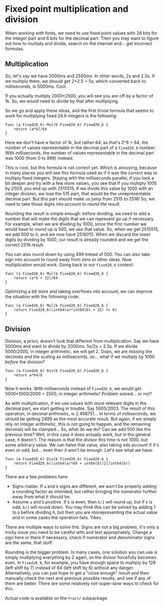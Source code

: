 # Fixed point multiplication and division

When working with fonts, we need to use fixed point values with 26 bits for the integer part and 6 bits for the decimal part. Then you may want to figure out how to multiply and divide, search on the internet and... get incorrect formulas.


## Multiplication

So, let's say we have 2000ms and 2500ms. In other words, 2s and 2.5s. If we multiply them, we should get 2*2.5 = 5s, which converted back to milliseconds, is 5000ms. Cool.

If you actually multiply 2000*2500, you will see you are off by a factor of 1k. So, we would need to divide by that after multiplying.

So we go and apply these ideas, and the first trivial formula that seems to work for multiplying fixed 26.6 integers is the following:
```Golang
func (a Fixed26_6) Mul(b Fixed26_6) Fixed26_6 {
	return (a*b)/64
}
```
Here we don't have a factor of 1k, but rather 64, as that's 2^6 = 64, the number of values representable in the decimal part of a `Fixed26_6` number. With milliseconds, the number of values representable in the decimal part was 1000 (from 0 to 999) instead.

This is cool, but this formula is not correct yet. Which is annoying, because in many places you will see this formula used as if it was the correct way to multiply fixed integers. Staying with the milliseconds parallel, if you look a bit deeper and try with a few more values, you see that if you multiply 1005 by 2503, you end up with 2515515. If we divide this value by 1000 with an integer division, we lose the 515 part, that would be the unrepresentable decimal part. But this part should make us jump from 2515 to 2516! So, we need to take those digits into account to *round the result*.

Rounding the result is simple enough: before dividing, we need to add a number that will make the digits that we can represent go up if necessary. For example, when we are dividing by 1000, since the first number we would have to round up is 500, we use that value. So, when we get 2515515, we add 500 to it, and we now have 2516015. When we discard the lower digits by dividing by 1000, our result is already rounded and we get the correct 2516 result.

You can also round down by using 499 intead of 500. You can also take sign into account to round away from zero or other ideas. Now multiplication would work. Going back to our `Fixed26_6` context:
```Golang
func (a Fixed26_6) Mul(b Fixed26_6) Fixed26_6 {
	return (a*b + 32)/64
}
```
Optimizing a bit more and taking overflows into account, we can improve the situation with the following code:
```Golang
func (a Fixed26_6) Mul(b Fixed26_6) Fixed26_6 {
	return Fixed26_6((int64(a)*int64(b) + 32) >> 6)
}
```


## Division

Division, a priori, doesn't look that different from multiplication. Say we have 5000ms and want to divide by 2000ms. 5s/2s = 2.5s. If we divide 5000/2000, in integer arithmetic, we will get 2. Oops, we are missing the decimals and the scaling as milliseconds, so... what if we multiply by 1000 *before* the division?
```Golang
func (a Fixed26_6) Div(b Fixed26_6) Fixed26_6 {
	return a*64/b
}
```

Now it works. With milliseconds instead of `Fixed26_6`, we would get 5000*1000/2000 = 2500, in integer arithmetic! Problem solved... or not?

As with multiplication, if we use values with more relevant digits in the decimal part, we start getting in trouble. Say 5005/2003. The result of this operation, in decimal arithmetic, is 2.498751... In terms of milliseconds, we should be getting 2499 as the most accurate result. But again, if we simply rely on integer arithmetic, this is not going to happen, and the remaining decimals will be clamped... So, what do we do? Can we add 500 like the previous time? Well, in this case it does actually work, but in the general case, it doesn't. The reason is that the divisor this time is not 1000, but some arbitrary value. We can halve that value, also taking into account if it's even or odd, but... even then it won't be enough. Let's see what we have:

```Golang
func (a Fixed26_6) Div(b Fixed26_6) Fixed26_6 {
	return Fixed26_6((int64(a)*64 + int64(b)/2)/int64(b))
}
```
There are a few problems here:
- Signs matter. If `a` and `b` signs are different, we won't be properly adding a rounding factor as intended, but rather bringing the numerator further away from what it should be.
- Assume `a` and `b` positive. If `b` is even, then `b/2` will round up, but if `b` is odd, `b/2` will round down. You may think this can be solved by adding 1 to `b` before dividing it, but then you are misrepresenting the actual value and in some cases the operation fails. Yikes.

There are multiple ways to solve this. Signs are not a big problem, it's only a tricky issue you need to be careful with and test appropriately. Change a sign here or there if necessary, check if numerator and denominator signs are the same, that stuff.

Rounding is the bigger problem. In many cases, one solution you can use is simply multiplying everything by 2 again, so the divisor forcefully becomes even. In `Fixed26_6`, for example, you have enough space to multiply by 128 (left shift by 7) instead of 64 (left shift by 6) without any danger. Alternatively, you can just hope to get a "close enough" result and then manually check the next and previous possible results, and see if any of them are better. There are some relatively not-super-slow ways to check for this.

Actual code is available on the `fract/` subpackage.
